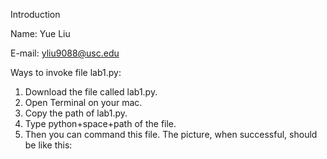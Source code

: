 Introduction

Name: Yue Liu

E-mail: yliu9088@usc.edu

Ways to invoke file lab1.py: 
1. Download the file called lab1.py. 
2. Open Terminal on your mac. 
3. Copy the path of lab1.py. 
4. Type python+space+path of the file. 
5. Then you can command this file.
The picture, when successful, should be like this: 
